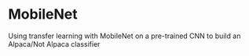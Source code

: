 # MobileNet
 Using transfer learning with MobileNet on a pre-trained CNN to build an Alpaca/Not Alpaca classifier

